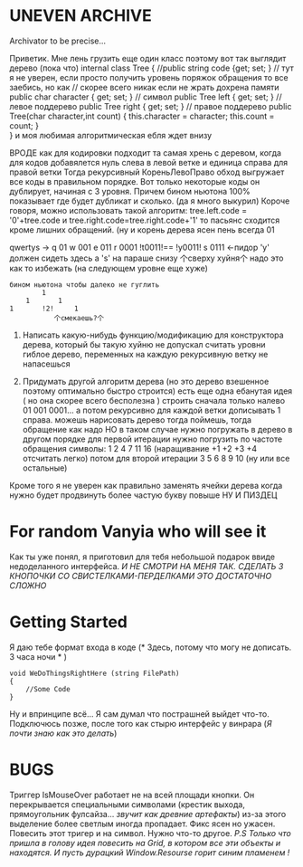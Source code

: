 # UNEVEN ARCHIVE
Archivator to be precise... 

Приветик. Мне лень грузить еще один класс поэтому вот так выглядит дерево (пока что)
internal class Tree
        { 
	    //public string code {get; set; } // тут я не уверен, если просто получить уровень поряжок обращения то все заебись, но как
	    				      // скорее всего никак если не жрать дохрена памяти
            public char character { get; set; } // символ
            public Tree left { get; set; } // левое поддерево
            public Tree right { get; set; } // правое поддерево
            public Tree(char character,int count)
            {
                this.character = character;
                this.count = count;
            }           
        }
и моя любимая алгоритмическая ебля ждет внизу
	
ВРОДЕ как для кодировки подходит та самая хрень с деревом, когда для кодов добавялется нуль слева в левой ветке и единица справа для правой ветки
Тогда рекурсивный КореньЛевоПраво обход выгружает все коды в правильном порядке.
Вот только некоторые коды он дублирует, начиная с 3 уровня. 
Причем бином ньютона 100% показывает где будет дубликат и сколько. (да я много выкурил)
Короче говоря, можно использовать такой алгоритм: tree.left.code = '0'+tree.code и tree.right.code=tree.right.code+'1'
то пасьянс сходится кроме лишних обращений. (ну и корень дерева ясен пень всегда 01

qwertys -> 		q 01 
		w 001		e 011
	r 0001	   !t0011!== !y0011!	s 0111  <-пидор 'y' должен сидеть здесь а 's' на параше снизу
		    个сверху хуйня个
	надо это как то избежать (на следующем уровне еще хуже)
		 
	бином ньютона чтобы далеко не гуглить
			1
		1		1
	1		!2!		1
	           个смекаешь?个
		
1) Написать какую-нибудь функцию/модификацию для конструктора дерева, который бы такую хуйню не допускал
	считать уровни гиблое дерево, переменных на каждую рекурсивную ветку не напасешься
	
2) Придумать другой алгоритм дерева (но это дерево взешенное поэтому оптимально быстро строится)
есть  еще одна ебанутая идея ( но она скорее всего бесполезна )
	строить сначала только налево 01 001 0001...
	а потом рекурсивно для каждой ветки дописывать 1 справа. 
	можешь нарисовать дерево тогда поймешь, тогда обращение как надо 
	НО в таком случае нужно погружать в дерево в другом порядке
	для первой итерации нужно погрузить по частоте обращения символы:
		1 2 4 7 11 16  (наращивание +1 +2 +3 +4 отсчитать легко)
	потом для второй итерации
		3 5 6 8 9 10 (ну или все остальные)
		
Кроме того я не уверен как правильно заменять ячейки дерева когда нужно будет продвинуть более частую букву повыше
НУ И ПИЗДЕЦ 
	
# For random Vanyia who will see it

Как ты уже понял, я приготовил для тебя небольшой подарок ввиде недоделанного интерфейса.
*И НЕ СМОТРИ НА МЕНЯ ТАК. СДЕЛАТЬ 3 КНОПОЧКИ СО СВИСТЕЛКАМИ-ПЕРДЕЛКАМИ ЭТО ДОСТАТОЧНО СЛОЖНО*

# Getting Started

Я даю тебе формат входа в коде (* Здесь, потому что могу не дописать. 3 часа ночи * )

```
void WeDoThingsRightHere (string FilePath)
{
	//Some Code
}
```
Ну и впринципе всё... Я сам думал что пострашней выйдет что-то. Подключюсь позже, после того как стырю интерфейс у винрара (*Я почти знаю как это делать*)

# BUGS

Триггер IsMouseOver работает не на всей площади кнопки. Он перекрывается специальными символами 
(крестик выхода, прямоугольник фулсайза... *звучит как древние артефакты*)
из-за этого выделение более светлым иногда пропадает.
Фикс ясен но ужасен. Повесить этот тригер и на символ. 
Нужно что-то другое.
*P.S Только что пришла в голову идея повесить на Grid, в котором все эти объекты и находятся.
И пусть дурацкий Window.Resourse горит синим пламенем !*
